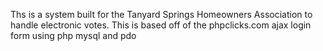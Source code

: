 Ths is a system built for the Tanyard Springs Homeowners Association to handle electronic votes. This is based off of the phpclicks.com ajax login form using php mysql and pdo
